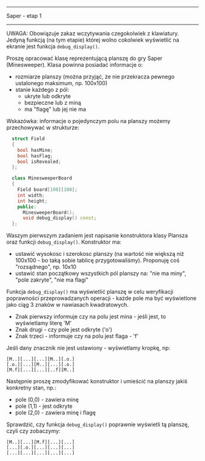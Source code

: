 *******************************************************************
Saper - etap 1
*******************************************************************

UWAGA: Obowiązuje zakaz wczytywania czegokolwiek z klawiatury. Jedyną funkcją (na tym etapie) której wolno cokolwiek wyświetlić na ekranie jest funkcja `debug_display()`.

Proszę opracować klasę reprezentującą planszę do gry Saper (Minesweeper). Klasa powinna posiadać informacje o:
* rozmiarze planszy (można przyjąć, że nie przekracza pewnego ustalonego maksimum, np. 100x100)
* stanie każdego z pól:
  * ukryte lub odkryte
  * bezpieczne lub z miną
  * ma "flagę" lub jej nie ma

Wskazówka: informacje o pojedynczym polu na planszy możemy przechowywać w strukturze:
```C++
  struct Field
  {
    bool hasMine;
    bool hasFlag;
    bool isRevealed;
  };

  class MinesweeperBoard
  {
    Field board[100][100];
    int width;
    int height;
    public:
      MinesweeperBoard();
      void debug_display() const;
  };
```

Waszym pierwszym zadaniem jest napisanie konstruktora klasy Plansza oraz funkcji `debug_display()`.
Konstruktor ma:
* ustawić wysokosc i szerokosc planszy (na wartość nie większą niż 100x100 - bo taką sobie tablicę przygotowaliśmy). Proponuję coś "rozsądnego", np. 10x10
* ustawić stan początkowy wszystkich pól planszy na: "nie ma miny", "pole zakryte", "nie ma flagi"

Funkcja `debug_display()` ma wyświetlić planszę w celu weryfikacji poprawności przeprowadzanych operacji - każde pole ma być wyświetlone jako ciąg 3 znaków w nawiasach kwadratowych.
* Znak pierwszy informuje czy na polu jest mina - jeśli jest, to wyświetlamy literę 'M'
* Znak drugi - czy pole jest odkryte ('o')
* Znak trzeci - informuje czy na polu jest flaga - 'f'

Jeśli dany znacznik nie jest ustawiony - wyświetlamy kropkę, np:
```
[M..][...][...][M..][.o.]
[.o.][...][M..][...][.o.]
[M.f][...][...][..f][M..]
```
Następnie proszę zmodyfikować konstruktor i umieścić na planszy jakiś konkretny stan, np.:
* pole (0,0) - zawiera minę
* pole (1,1) - jest odkryte
* pole (2,0) - zawiera minę i flagę

Sprawdzić, czy funkcja `debug_display()` poprawnie wyświetli tą planszę, czyli czy zobaczymy:
```
[M..][...][M.f][...][...]
[...][.o.][...][...][...]
[...][...][...][...][...]
```
